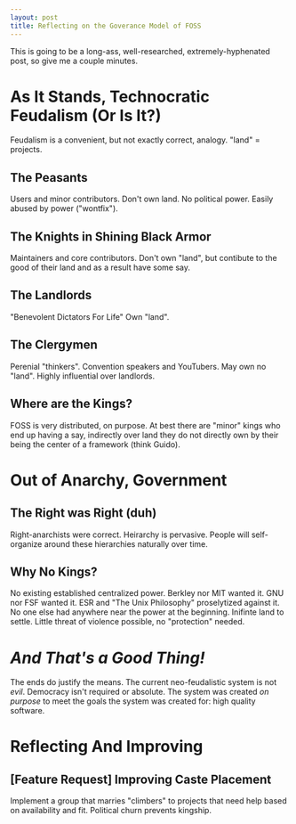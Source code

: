 ```yaml
---
layout: post
title: Reflecting on the Goverance Model of FOSS
---
```


This is going to be a long-ass, well-researched, extremely-hyphenated post, so give me a couple minutes.

# As It Stands, Technocratic Feudalism (Or Is It?)

Feudalism is a convenient, but not exactly correct, analogy.
"land" = projects.

## The Peasants

Users and minor contributors.
Don't own land.
No political power.
Easily abused by power ("wontfix").

## The Knights in Shining Black Armor

Maintainers and core contributors.
Don't own "land", but contibute to the good of their land and as a result have some say.

## The Landlords

"Benevolent Dictators For Life"
Own "land".

## The Clergymen

Perenial "thinkers".
Convention speakers and YouTubers.
May own no "land".
Highly influential over landlords.

## Where are the Kings?

FOSS is very distributed, on purpose.
At best there are "minor" kings who end up having a say, indirectly over land they do not directly own by their being the center of a framework (think Guido).

# Out of Anarchy, Government

## The Right was Right (duh)

Right-anarchists were correct.
Heirarchy is pervasive.
People will self-organize around these hierarchies naturally over time.

## Why No Kings?

No existing established centralized power.
Berkley nor MIT wanted it.
GNU nor FSF wanted it.
ESR and "The Unix Philosophy" proselytized against it.
No one else had anywhere near the power at the beginning.
Inifinte land to settle.
Little threat of violence possible, no "protection" needed.

# *And That's a Good Thing!*

The ends do justify the means.
The current neo-feudalistic system is not *evil*.
Democracy isn't required or absolute.
The system was created *on purpose* to meet the goals the system was created for: high quality software.

# Reflecting And Improving

## [Feature Request] Improving Caste Placement

Implement a group that marries "climbers" to projects that need help based on availability and fit.
Political churn prevents kingship.
